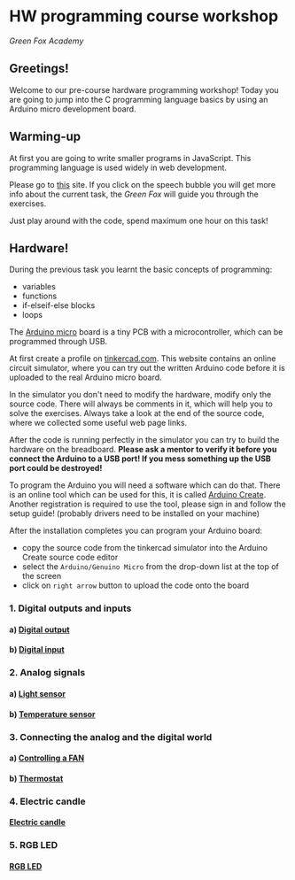 # HW programming course workshop
*Green Fox Academy*

## Greetings!
Welcome to our pre-course hardware programming workshop! Today you are
going to jump into the C programming language basics by using an Arduino
micro development board.

## Warming-up
At first you are going to write smaller programs in JavaScript. This programming
language is used widely in web development.

Please go to [this](https://greenfox-academy.github.io/hardware.html) site.
If you click on the speech bubble you will get more info about the current task,
the *Green Fox* will guide you through the exercises.

Just play around with the code, spend maximum one hour on this task!

## Hardware!
During the previous task you learnt the basic concepts of programming:
- variables
- functions
- if-elseif-else blocks
- loops

The [Arduino micro](https://store.arduino.cc/arduino-micro) board is a tiny
PCB with a microcontroller, which can be programmed through USB.

At first create a profile on [tinkercad.com](https://www.tinkercad.com/auth/shadowbox_register_fullscreen).
This website contains an online circuit simulator, where you can try out the written
Arduino code before it is uploaded to the real Arduino micro board.

In the simulator you don't need to modify the hardware, modify only the source code.
There will always be comments in it, which will help you to solve the
exercises. Always take a look at the end of the source code, where we collected
some useful web page links.

After the code is running perfectly in the simulator you can try to build the hardware
on the breadboard. **Please ask a mentor to verify it before you connect the Arduino to a USB port! If you mess something up the USB port could be destroyed!**

To program the Arduino you will need a software which can do that. There is an
online tool which can be used for this, it is called [Arduino Create](create.arduino.cc).
Another registration is required to use the tool, please sign in and follow the
setup guide! (probably drivers need to be installed on your machine)

After the installation completes you can program your Arduino board:
- copy the source code from the tinkercad simulator into the Arduino Create source
code editor
- select the `Arduino/Genuino Micro` from the drop-down list at the top of the screen
- click on `right arrow` button to upload the code onto the board

### 1. Digital outputs and inputs
#### a) [Digital output](https://tinkercad.com/things/doa7W6kNw4s)

#### b) [Digital input](https://www.tinkercad.com/things/2XhvaqXu114-1b-led-with-pushbutton)

### 2. Analog signals
#### a) [Light sensor](https://www.tinkercad.com/things/24U5SKiPr54-2a-using-a-ldr-light-sensor)

#### b) [Temperature sensor](https://www.tinkercad.com/things/81GMqBe5nqS-2b-using-a-ldr-light-sensor-and-a-ntc-temperature-sensor)

### 3. Connecting the analog and the digital world
#### a) [Controlling a FAN](https://www.tinkercad.com/things/81GMqBe5nqS-2b-using-a-ldr-light-sensor-and-a-ntc-temperature-sensor)
#### b) [Thermostat](https://www.tinkercad.com/things/gDfRwa3iNzJ-3b-thermostat)

### 4. Electric candle
#### [Electric candle](https://www.tinkercad.com/things/lUoEMSXApjc-4-electric-candle)

### 5. RGB LED
#### [RGB LED](https://www.tinkercad.com/things/9lRAyPt9nEv-5-rgb-led)
